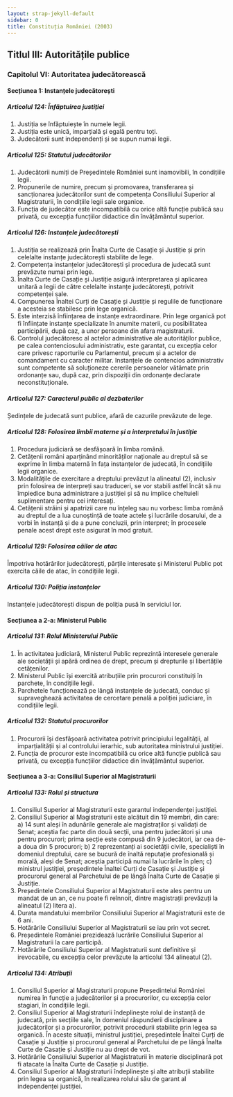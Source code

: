 ```yaml
---
layout: strap-jekyll-default
sidebar: 0
title: Constituția României (2003)
---
```


## Titlul III: Autoritățile publice

### Capitolul VI: Autoritatea judecătorească

#### Secțiunea 1: Instanțele judecătorești

##### **Articolul 124**: *Înfăptuirea justiției*

1. Justiția se înfăptuiește în numele legii.
1. Justiția este unică, imparțială și egală pentru toți.
1. Judecătorii sunt independenți și se supun numai legii.

##### **Articolul 125**: *Statutul judecătorilor*

1. Judecătorii numiți de Președintele României sunt inamovibili, în condițiile legii.
1. Propunerile de numire, precum și promovarea, transferarea și sancționarea judecătorilor sunt de competența Consiliului Superior al Magistraturii, în condițiile legii sale organice.
1. Funcția de judecător este incompatibilă cu orice altă funcție publică sau privată, cu excepția funcțiilor didactice din învățământul superior.

##### **Articolul 126**: *Instanțele judecătorești*

1. Justiția se realizează prin Înalta Curte de Casație și Justiție și prin celelalte instanțe judecătorești stabilite de lege.
1. Competența instanțelor judecătorești și procedura de judecată sunt prevăzute numai prin lege.
1. Înalta Curte de Casație și Justiție asigură interpretarea și aplicarea unitară a legii de către celelalte instanțe judecătorești, potrivit competenței sale.
1. Compunerea Înaltei Curți de Casație și Justiție și regulile de funcționare a acesteia se stabilesc prin lege organică.
1. Este interzisă înființarea de instanțe extraordinare. Prin lege organică pot fi înființate instanțe specializate în anumite materii, cu posibilitatea participării, după caz, a unor persoane din afara magistraturii.
1. Controlul judecătoresc al actelor administrative ale autorităților publice, pe calea contenciosului administrativ, este garantat, cu excepția celor care privesc raporturile cu Parlamentul, precum și a actelor de comandament cu caracter militar. Instanțele de contencios administrativ sunt competente să soluționeze cererile persoanelor vătămate prin ordonanțe sau, după caz, prin dispoziții din ordonanțe declarate neconstituționale.

##### **Articolul 127**: *Caracterul public al dezbaterilor*

Ședințele de judecată sunt publice, afară de cazurile prevăzute de lege.

##### **Articolul 128**: *Folosirea limbii materne și a interpretului în justiție*

1. Procedura judiciară se desfășoară în limba română.
1. Cetățenii români aparținând minorităților naționale au dreptul să se exprime în limba maternă în fața instanțelor de judecată, în condițiile legii organice.
1. Modalitățile de exercitare a dreptului prevăzut la alineatul (2), inclusiv prin folosirea de interpreți sau traduceri, se vor stabili astfel încât să nu împiedice buna administrare a justiției și să nu implice cheltuieli suplimentare pentru cei interesați.
1. Cetățenii străini și apatrizii care nu înțeleg sau nu vorbesc limba română au dreptul de a lua cunoștință de toate actele și lucrările dosarului, de a vorbi în instanță și de a pune concluzii, prin interpret; în procesele penale acest drept este asigurat în mod gratuit.

##### **Articolul 129**: *Folosirea căilor de atac*

Împotriva hotărârilor judecătorești, părțile interesate și Ministerul Public pot exercita căile de atac, în condițiile legii.

##### **Articolul 130**: *Poliția instanțelor*

Instanțele judecătorești dispun de poliția pusă în serviciul lor.

#### Secțiunea a 2-a: Ministerul Public

##### **Articolul 131**: *Rolul Ministerului Public*

1. În activitatea judiciară, Ministerul Public reprezintă interesele generale ale societății și apără ordinea de drept, precum și drepturile și libertățile cetățenilor.
1. Ministerul Public își exercită atribuțiile prin procurori constituiți în parchete, în condițiile legii.
1. Parchetele funcționează pe lângă instanțele de judecată, conduc și supraveghează activitatea de cercetare penală a poliției judiciare, în condițiile legii.

##### **Articolul 132**: *Statutul procurorilor*

1. Procurorii își desfășoară activitatea potrivit principiului legalității, al imparțialității și al controlului ierarhic, sub autoritatea ministrului justiției.
1. Funcția de procuror este incompatibilă cu orice altă funcție publică sau privată, cu excepția funcțiilor didactice din învățământul superior.

#### Secțiunea a 3-a: Consiliul Superior al Magistraturii

##### **Articolul 133**: *Rolul și structura*

1. Consiliul Superior al Magistraturii este garantul independenței justiției.
1. Consiliul Superior al Magistraturii este alcătuit din 19 membri, din care:
a) 14 sunt aleși în adunările generale ale magistraților și validați de Senat; aceștia fac parte din două secții, una pentru judecători și una pentru procurori; prima secție este compusă din 9 judecători, iar cea de-a doua din 5 procurori;
b) 2 reprezentanți ai societății civile, specialiști în domeniul dreptului, care se bucură de înaltă reputație profesională și morală, aleși de Senat; aceștia participă numai la lucrările în plen;
c) ministrul justiției, președintele Înaltei Curți de Casație și Justiție și procurorul general al Parchetului de pe lângă Înalta Curte de Casație și Justiție.
1. Președintele Consiliului Superior al Magistraturii este ales pentru un mandat de un an, ce nu poate fi reînnoit, dintre magistrații prevăzuți la alineatul (2) litera a).
1. Durata mandatului membrilor Consiliului Superior al Magistraturii este de 6 ani.
1. Hotărârile Consiliului Superior al Magistraturii se iau prin vot secret.
1. Președintele României prezidează lucrările Consiliului Superior al Magistraturii la care participă.
1. Hotărârile Consiliului Superior al Magistraturii sunt definitive și irevocabile, cu excepția celor prevăzute la articolul 134 alineatul (2).

##### **Articolul 134**: *Atribuții*

1. Consiliul Superior al Magistraturii propune Președintelui României numirea în funcție a judecătorilor și a procurorilor, cu excepția celor stagiari, în condițiile legii.
1. Consiliul Superior al Magistraturii îndeplinește rolul de instanță de judecată, prin secțiile sale, în domeniul răspunderii disciplinare a judecătorilor și a procurorilor, potrivit procedurii stabilite prin legea sa organică. În aceste situații, ministrul justiției, președintele Înaltei Curți de Casație și Justiție și procurorul general al Parchetului de pe lângă Înalta Curte de Casație și Justiție nu au drept de vot.
1. Hotărârile Consiliului Superior al Magistraturii în materie disciplinară pot fi atacate la Înalta Curte de Casație și Justiție.
1. Consiliul Superior al Magistraturii îndeplinește și alte atribuții stabilite prin legea sa organică, în realizarea rolului său de garant al independenței justiției.